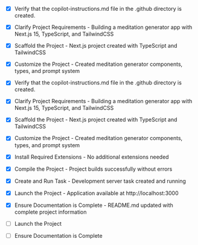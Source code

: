<!-- Use this file to provide workspace-specific custom instructions to Copilot. For more details, visit https://code.visualstudio.com/docs/copilot/copilot-customization#_use-a-githubcopilotinstructionsmd-file -->
- [x] Verify that the copilot-instructions.md file in the .github directory is created.

- [x] Clarify Project Requirements - Building a meditation generator app with Next.js 15, TypeScript, and TailwindCSS

- [x] Scaffold the Project - Next.js project created with TypeScript and TailwindCSS

- [x] Customize the Project - Created meditation generator components, types, and prompt system

- [x] Verify that the copilot-instructions.md file in the .github directory is created.

- [x] Clarify Project Requirements - Building a meditation generator app with Next.js 15, TypeScript, and TailwindCSS

- [x] Scaffold the Project - Next.js project created with TypeScript and TailwindCSS

- [x] Customize the Project - Created meditation generator components, types, and prompt system

- [x] Install Required Extensions - No additional extensions needed

- [x] Compile the Project - Project builds successfully without errors

- [x] Create and Run Task - Development server task created and running

- [x] Launch the Project - Application available at http://localhost:3000

- [x] Ensure Documentation is Complete - README.md updated with complete project information

- [ ] Launch the Project

- [ ] Ensure Documentation is Complete